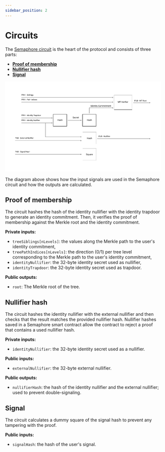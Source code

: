```yaml
---
sidebar_position: 2
---
```


# Circuits

The [Semaphore circuit](https://github.com/semaphore-protocol/semaphore/tree/v2.6.1/packages/circuits) is the heart of the protocol and consists of three parts:

-   [**Proof of membership**](/technical-reference/circuits#proof-of-membership)
-   [**Nullifier hash**](/technical-reference/circuits#nullifier-hash)
-   [**Signal**](/technical-reference/circuits#signal)

![Semaphore circuit](https://github.com/semaphore-protocol/semaphore/raw/v2.6.1/packages/circuits/scheme.png)

The diagram above shows how the input signals are used in the Semaphore circuit and how the outputs are calculated.

## Proof of membership

The circuit hashes the hash of the identity nullifier with the identity trapdoor to generate an identity commitment. Then, it verifies the proof of membership against the Merkle root and the identity commitment.

**Private inputs:**

-   `treeSiblings[nLevels]`: the values along the Merkle path to the user's identity commitment,
-   `treePathIndices[nLevels]`: the direction (0/1) per tree level corresponding to the Merkle path to the user's identity commitment,
-   `identityNullifier`: the 32-byte identity secret used as nullifier,
-   `identityTrapdoor`: the 32-byte identity secret used as trapdoor.

**Public outputs:**

-   `root`: The Merkle root of the tree.

## Nullifier hash

The circuit hashes the identity nullifier with the external nullifier and then checks that the result matches the provided nullifier hash.
Nullifier hashes saved in a Semaphore smart contract allow the contract to reject a proof that contains a used nullifier hash.

**Private inputs:**

-   `identityNullifier`: the 32-byte identity secret used as a nullifier.

**Public inputs:**

-   `externalNullifier`: the 32-byte external nullifier.

**Public outputs:**

-   `nullifierHash`: the hash of the identity nullifier and the external nullifier; used to prevent double-signaling.

## Signal

The circuit calculates a dummy square of the signal hash to prevent any tampering with the proof.

**Public inputs:**

-   `signalHash`: the hash of the user's signal.
